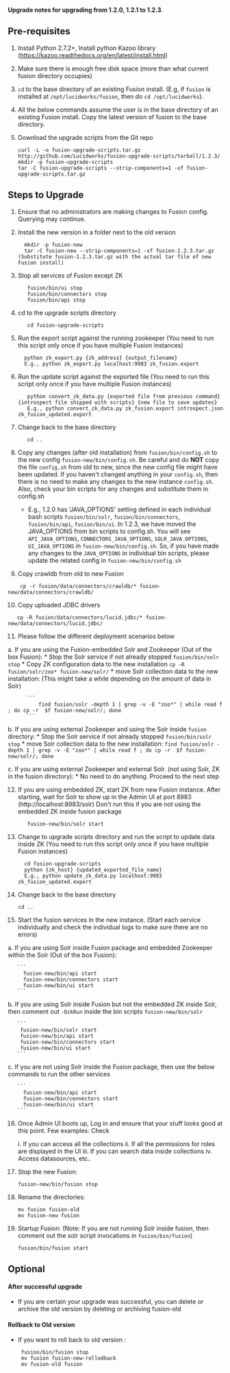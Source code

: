 **Upgrade notes for upgrading from 1.2.0, 1.2.1 to 1.2.3**.

Pre-requisites
--------------

1. Install Python 2.7.2+, Install python Kazoo library (https://kazoo.readthedocs.org/en/latest/install.html)
2. Make sure there is enough free disk space (more than what current fusion directory occupies)
3. `cd` to the base directory of an existing Fusion install. (E.g, if `fusion` is installed at `/opt/lucidworks/fusion`, then do `cd /opt/lucidworks`).
4. All the below commands assume the user is in the base directory of an existing Fusion install. Copy the latest version of fusion to the base directory.
5. Download the upgrade scripts from the Git repo

    ```
    curl -L -o fusion-upgrade-scripts.tar.gz http://github.com/Lucidworks/fusion-upgrade-scripts/tarball/1.2.3/
    mkdir -p fusion-upgrade-scripts
    tar -C fusion-upgrade-scripts --strip-components=1 -xf fusion-upgrade-scripts.tar.gz
    ```

Steps to Upgrade
----------------

1. Ensure that no administrators are making changes to Fusion config. Querying may continue.
2. Install the new version in a folder next to the old version

    ```
      mkdir -p fusion-new
      tar -C fusion-new --strip-components=1 -xf fusion-1.2.3.tar.gz (Substitute fusion-1.2.3.tar.gz with the actual tar file of new Fusion install)
    ```
3. Stop all services of Fusion except ZK

   ```
      fusion/bin/ui stop
      fusion/bin/connectors stop
      fusion/bin/api stop
   ```

4. cd to the upgrade scripts directory

    ```
       cd fusion-upgrade-scripts
    ```

5. Run the export script against the running zookeeper (You need to run this script only once if you have multiple Fusion instances)

    ```
      python zk_export.py {zk_address} {output_filename}
      E.g., python zk_export.py localhost:9983 zk_fusion.export
    ```

6. Run the update script against the exported file  (You need to run this script only once if you have multiple Fusion instances)

    ```
       python convert_zk_data.py {exported file from previous command} {introspect file shipped with scripts} {new file to save updates}
       E.g., python convert_zk_data.py zk_fusion.export introspect.json zk_fusion_updated.export
    ```

7. Change back to the base directory

    ```
       cd ..
    ```

8. Copy any changes (after old installation) from `fusion/bin/config.sh` to the new config `fusion-new/bin/config.sh`. Be careful and do **NOT** copy the file `config.sh` from old to new, since the new config file might have been updated. If you haven't changed anything in your `config.sh`, then there is no need to make any changes to the new instance `config.sh`. Also, check your bin scripts for any changes and substitute them in config.sh
    * E.g., 1.2.0 has 'JAVA_OPTIONS' setting defined in each individual bash scripts `fusion/bin/solr`, `fusion/bin/connectors`, `fusion/bin/api`, `fusion/bin/ui`. In 1.2.3, we have moved the JAVA_OPTIONS from bin scripts to config.sh. You will see `API_JAVA_OPTIONS`, `CONNECTORS_JAVA_OPTIONS`, `SOLR_JAVA_OPTIONS`, `UI_JAVA_OPTIONS` in `fusion-new/bin/config.sh`. So, if you have made any changes to the `JAVA_OPTIONS` in individual bin scripts, please update the related config in `fusion-new/bin/config.sh`

9. Copy crawldb from old to new Fusion

  ```
      cp -r fusion/data/connectors/crawldb/* fusion-new/data/connectors/crawldb/
  ```

10. Copy uploaded JDBC drivers

  ```
     cp -R fusion/data/connectors/lucid.jdbc/* fusion-new/data/connectors/lucid.jdbc/
  ```

11. Please follow the different deployment scenarios below
  
   a. If you are using the Fusion-embedded Solr and Zookeeper (Out of the box Fusion):
      * Stop the Solr service if not already stopped
        `fusion/bin/solr stop`
      * Copy ZK configuration data to the new installation
        `cp -R fusion/solr/zoo* fusion-new/solr/`
      * move Solr collection data to the new installation: (This might take a while depending on the amount of data in Solr)

          ```
              find fusion/solr -depth 1 | grep -v -E "zoo*" | while read f ; do cp -r  $f fusion-new/solr/; done
          ```

   b. If you are using external Zookeeper and using the Solr inside `fusion` directory:
      * Stop the Solr service if not already stopped `fusion/bin/solr stop`
      * move Solr collection data to the new installation:
          ```
              find fusion/solr -depth 1 | grep -v -E "zoo*" | while read f ; do cp -r  $f fusion-new/solr/; done
          ```

   c. If you are using external Zookeeper and external Solr. (not using Solr, ZK in the fusion directory):
      * No need to do anything. Proceed to the next step

12. If you are using embedded ZK, start ZK from new Fusion instance. After starting, wait for Solr to show up in the Admin UI at port 8983 (http://localhost:8983/solr)
    Don't run this if you are not using the embedded ZK inside fusion package

    ```
       fusion-new/bin/solr start
    ```

13. Change to upgrade scripts directory and run the script to update data inside ZK  (You need to run this script only once if you have multiple Fusion instances)

    ```
      cd fusion-upgrade-scripts
      python {zk_host} {updated_exported_file_name}
      E.g., python update_zk_data.py localhost:9983 zk_fusion_updated.export
    ```

14. Change back to the base directory

    ```
    cd ..
    ```

15. Start the fusion services in the new instance. (Start each service individually and check the individual logs to make sure there are no errors)
  
  a. If you are using Solr inside Fusion package and embedded Zookeeper within the Solr (Out of the box Fusion):

       ```
         fusion-new/bin/api start
         fusion-new/bin/connectors start
         fusion-new/bin/ui start
       ```

  b. If you are using Solr inside Fusion but not the embedded ZK inside Solr, then comment out `-DzkRun` inside the bin scripts `fusion-new/bin/solr` 

       ```
        fusion-new/bin/solr start
        fusion-new/bin/api start
        fusion-new/bin/connectors start
        fusion-new/bin/ui start
       ```

  c. If you are not using Solr inside the Fusion package, then use the below commands to run the other services

       ```
         fusion-new/bin/api start
         fusion-new/bin/connectors start
         fusion-new/bin/ui start
       ```

16. Once Admin UI boots up, Log in and ensure that your stuff looks good at this point. Few examples: Check

    i.   If you can access all the collections
    ii.  If all the permissions for roles are displayed in the UI
    iii. If you can search data inside collections
    iv.  Access datasources, etc..

17. Stop the new Fusion:

      ```
      fusion-new/bin/fusion stop
      ```

18. Rename the directories:

      ```
      mv fusion fusion-old
      mv fusion-new fusion
      ```

19. Startup Fusion: (Note: If you are not running Solr inside fusion, then comment out the solr script invocations in `fusion/bin/fusion`)

     ```
     fusion/bin/fusion start
     ```


Optional
--------

#### After successful upgrade

* If you are certain your upgrade was successful, you can delete or archive the old version by deleting or archiving fusion-old


#### Rollback to Old version

   * If you want to roll back to old version :

     ```
      fusion/bin/fusion stop
      mv fusion fusion-new-rolledback
      mv fusion-old fusion
     ```

